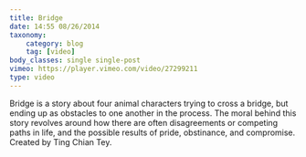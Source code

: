 ```yaml
---
title: Bridge
date: 14:55 08/26/2014
taxonomy:
    category: blog
    tag: [video]
body_classes: single single-post
vimeo: https://player.vimeo.com/video/27299211
type: video
---
```


Bridge is a story about four animal characters trying to cross a bridge, but ending up as obstacles to one another in the process. The moral behind this story revolves around how there are often disagreements or competing paths in life, and the possible results of pride, obstinance, and compromise. Created by Ting Chian Tey.
